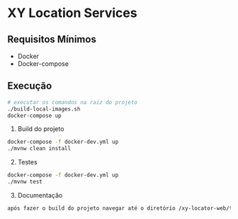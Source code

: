 # XY Location Services

## Requisitos Mínimos

- Docker
- Docker-compose

## Execução

```bash
# executar os comandos na raiz do projeto
./build-local-images.sh
docker-compose up
```
1. Build do projeto

```bash
docker-compose -f docker-dev.yml up
./mvnw clean install
```

2. Testes

```bash
docker-compose -f docker-dev.yml up
./mvnw test
```

3. Documentação

```bash
após fazer o build do projeto navegar até o diretório /xy-locator-web/target/generated-docs/ e abrir o arquivo index.html
```



